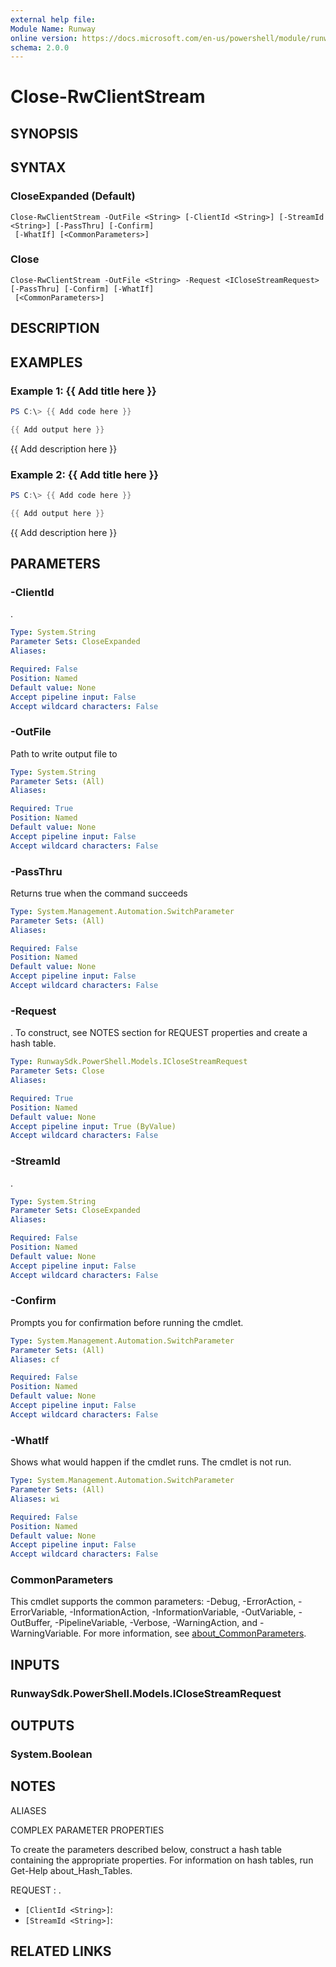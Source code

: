 ```yaml
---
external help file:
Module Name: Runway
online version: https://docs.microsoft.com/en-us/powershell/module/runway/close-rwclientstream
schema: 2.0.0
---
```


# Close-RwClientStream

## SYNOPSIS


## SYNTAX

### CloseExpanded (Default)
```
Close-RwClientStream -OutFile <String> [-ClientId <String>] [-StreamId <String>] [-PassThru] [-Confirm]
 [-WhatIf] [<CommonParameters>]
```

### Close
```
Close-RwClientStream -OutFile <String> -Request <ICloseStreamRequest> [-PassThru] [-Confirm] [-WhatIf]
 [<CommonParameters>]
```

## DESCRIPTION


## EXAMPLES

### Example 1: {{ Add title here }}
```powershell
PS C:\> {{ Add code here }}

{{ Add output here }}
```

{{ Add description here }}

### Example 2: {{ Add title here }}
```powershell
PS C:\> {{ Add code here }}

{{ Add output here }}
```

{{ Add description here }}

## PARAMETERS

### -ClientId
.

```yaml
Type: System.String
Parameter Sets: CloseExpanded
Aliases:

Required: False
Position: Named
Default value: None
Accept pipeline input: False
Accept wildcard characters: False
```

### -OutFile
Path to write output file to

```yaml
Type: System.String
Parameter Sets: (All)
Aliases:

Required: True
Position: Named
Default value: None
Accept pipeline input: False
Accept wildcard characters: False
```

### -PassThru
Returns true when the command succeeds

```yaml
Type: System.Management.Automation.SwitchParameter
Parameter Sets: (All)
Aliases:

Required: False
Position: Named
Default value: None
Accept pipeline input: False
Accept wildcard characters: False
```

### -Request
.
To construct, see NOTES section for REQUEST properties and create a hash table.

```yaml
Type: RunwaySdk.PowerShell.Models.ICloseStreamRequest
Parameter Sets: Close
Aliases:

Required: True
Position: Named
Default value: None
Accept pipeline input: True (ByValue)
Accept wildcard characters: False
```

### -StreamId
.

```yaml
Type: System.String
Parameter Sets: CloseExpanded
Aliases:

Required: False
Position: Named
Default value: None
Accept pipeline input: False
Accept wildcard characters: False
```

### -Confirm
Prompts you for confirmation before running the cmdlet.

```yaml
Type: System.Management.Automation.SwitchParameter
Parameter Sets: (All)
Aliases: cf

Required: False
Position: Named
Default value: None
Accept pipeline input: False
Accept wildcard characters: False
```

### -WhatIf
Shows what would happen if the cmdlet runs.
The cmdlet is not run.

```yaml
Type: System.Management.Automation.SwitchParameter
Parameter Sets: (All)
Aliases: wi

Required: False
Position: Named
Default value: None
Accept pipeline input: False
Accept wildcard characters: False
```

### CommonParameters
This cmdlet supports the common parameters: -Debug, -ErrorAction, -ErrorVariable, -InformationAction, -InformationVariable, -OutVariable, -OutBuffer, -PipelineVariable, -Verbose, -WarningAction, and -WarningVariable. For more information, see [about_CommonParameters](http://go.microsoft.com/fwlink/?LinkID=113216).

## INPUTS

### RunwaySdk.PowerShell.Models.ICloseStreamRequest

## OUTPUTS

### System.Boolean

## NOTES

ALIASES

COMPLEX PARAMETER PROPERTIES

To create the parameters described below, construct a hash table containing the appropriate properties. For information on hash tables, run Get-Help about_Hash_Tables.


REQUEST <ICloseStreamRequest>: .
  - `[ClientId <String>]`: 
  - `[StreamId <String>]`: 

## RELATED LINKS

